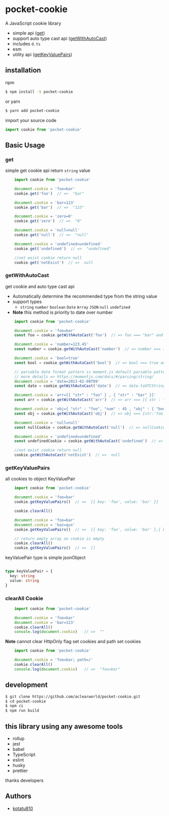 # pocket-cookie

A JavaScript cookie library

 - simple api ([get](#get))
 - support auto type cast api ([getWithAutoCast](#getwithautocast))
 - includes `d.ts`
 - esm
 - utility api ([getKeyValuePairs](#getKeyValuePairs))

## installation

npm

```bash
$ npm install -S pocket-cookie
```

or yarn

```bash
$ yarn add pocket-cookie
```

import your source code

```javascript
import cookie from 'pocket-cookie'
```

## Basic Usage

### get

simple get cookie api return `string` value

```javascript
    import cookie from 'pocket-cookie'

    document.cookie = 'foo=bar'
    cookie.get('foo')  // =>  "bar"

    document.cookie = 'bar=123'
    cookie.get('bar')  // =>  "123"

    document.cookie = 'zero=0'
    cookie.get('zero')  // =>  "0"

    document.cookie = 'null=null'
    cookie.get('null')  // =>  "null"

    document.cookie = 'undefined=undefined'
    cookie.get('undefined')  // =>  "undefined"

    //not exist cookie return null
    cookie.get('notExist')  // =>  null
```

### getWithAutoCast

get cookie and auto type cast api
 - Automatically determine the recommended type from the string value
 - support types
   - `string` `number` `boolean` `Date` `Array` `JSON` `null` `undefined`
 - **Note** this method is priority to date over number

```javascript
    import cookie from 'pocket-cookie'

    document.cookie = 'foo=bar'
    const foo = cookie.getWithAutoCast('foo')  // => foo === "bar" and typeof foo === 'string'

    document.cookie = 'number=123.45'
    const number = cookie.getWithAutoCast('number')  // => number === 123.45 and typeof number === 'number'

    document.cookie = 'bool=true'
    const bool = cookie.getWithAutoCast('bool')  // => bool === true and typeof bool === 'boolean'

    // parsable date format pattern is moment.js default parsable pattern
    // more details => https://momentjs.com/docs/#/parsing/string/
    document.cookie = 'date=2013-02-08T09'
    const date = cookie.getWithAutoCast('date')  // => date.toUTCString() === "Fri, 08 Feb 2013 00:00:00 GMT" and (date instanceof Date) === true

    document.cookie = 'arr=[{ "str" : "foo" } , { "str" : "bar" }]'
    const arr = cookie.getWithAutoCast('arr')  // => arr === [{ str : "foo" } , { str : "bar" }] and Array.isArray(arr) === true

    document.cookie = 'obj={ "str" : "foo", "num" : 45 , "obj" : { "bool" : true } }'
    const obj = cookie.getWithAutoCast('obj')  // => obj === {str:'foo', num:45 , obj:{ bool:true } } and typeof obj === 'object'

    document.cookie = 'null=null'
    const nullCookie = cookie.getWithAutoCast('null')  // => nullCookie === null

    document.cookie = 'undefined=undefined'
    const undefinedCookie = cookie.getWithAutoCast('undefined')  // => undefinedCookie === undefined and typeof undefinedCookie === 'undefined'

    //not exist cookie return null
    cookie.getWithAutoCast('notExist')  // =>  null
```

### getKeyValuePairs

all cookies to object KeyValuePair

```javascript
    import cookie from 'pocket-cookie'

    document.cookie = 'foo=bar'
    cookie.getKeyValuePairs()  // =>  [{ key: 'foo', value: 'bar' }]

    cookie.clearAll()

    document.cookie = 'foo=bar'
    document.cookie = 'baz=qux'
    cookie.getKeyValuePairs()  // =>  [{ key: 'foo', value: 'bar' },{ key: 'baz', value: 'qux' }]

    // return empty array on cookie is empty
    cookie.clearAll()
    cookie.getKeyValuePairs()  // =>  []
```

keyValuePair type is simple jsonObject

```typescript

type keyValuePair = {
  key: string
  value: string
}

```

### clearAll Cookie

```javascript
    import cookie from 'pocket-cookie'

    document.cookie = 'foo=bar'
    document.cookie = 'bar=123'
    cookie.clearAll()
    console.log(document.cookie)   // =>  ""
```

**Note** cannot clear HttpOnly flag set cookies and path set cookies

```javascript
    import cookie from 'pocket-cookie'

    document.cookie = 'foo=bar; path=/'
    cookie.clearAll()
    console.log(document.cookie)   // =>  "foo=bar"
```

## development

```bash
$ git clone https://github.com/aclearworld/pocket-cookie.git
$ cd pocket-cookie
$ npm ci
$ npm run build
```

## this library using any awesome tools

 - rollup
 - jest
 - babel
 - TypeScript
 - eslint
 - husky
 - prettier

thanks developers

## Authors

- [kotatu810](https://github.com/aclearworld)
